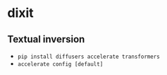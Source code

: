# dixit

## Textual inversion
- `pip install diffusers accelerate transformers`
- `accelerate config [default]`
